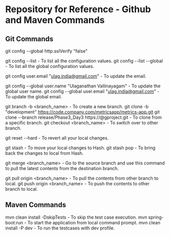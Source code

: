 # Repository for Reference - Github and Maven Commands

## Git Commands

git config --global http.sslVerify "false"

git config --list - To list all the configuration values.
git config --list --global - To list all the global configuration values.

git config user.email "ulag.india@gmail.com" - To update the email.

git config --global user.name "Ulaganathan Vallinayagam" - To update the global user name.
git config --global user.email "ulag.india@gmail.com" - To update the global email.

git branch -b <branch_name> - To create a new branch.
git clone -b "development" https://code.company.com/metricsapp/metrics-app.git
git clone --branch release/Phase3_Day3 https://<username>@g<location>project.git - To clone from a specific branch.
git checkout <branch_name> - To switch over to other branch.

git reset --hard - To revert all your local changes.

git stash - To move your local changes to Hash.
git stash pop - To bring back the changes to local from Hash.

git merge <branch_name> - Go to the source branch and use this command to pull the latest contents from the destination branch.

git pull origin <branch_name> - To pull the contents from other branch to local.
git push origin <branch_name> - To push the contents to other branch to local.

## Maven Commands

mvn clean install -DskipTests - To skip the test case execution.
mvn spring-boot:run - To start the application from local command prompt.
mvn clean install -P dev - To run the testcases with dev profile.
